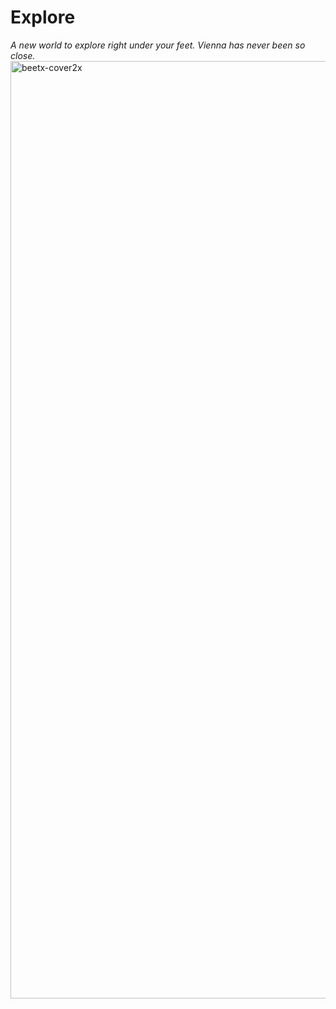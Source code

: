 #  Explore 
 _A new world to explore right under your feet. Vienna has never been so close._ 
<img width="1500" alt="beetx-cover2x " src="https://user-images.githubusercontent.com/109503546/207290009-76841650-7b43-47dc-8e39-c4d416f10ac4.png"/>


